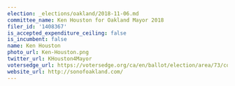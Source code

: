 ```yaml
---
election: _elections/oakland/2018-11-06.md
committee_name: Ken Houston for Oakland Mayor 2018
filer_id: '1408367'
is_accepted_expenditure_ceiling: false
is_incumbent: false
name: Ken Houston
photo_url: Ken-Houston.png
twitter_url: KHouston4Mayor
votersedge_url: https://votersedge.org/ca/en/ballot/election/area/73/contests/contest/17342/candidate/139769?&county=alameda%20county&election_authority_id=1
website_url: http://sonofoakland.com/
---
```

